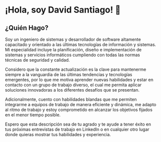 # ¡Hola, soy David Santiago! 👋

## ¿Quién Hago?
Soy un ingeniero de sistemas y desarrollador de software altamente capacitado y orientado a las últimas tecnologías de información y sistemas. Mi especialidad incluye la planificación, diseño e implementación de sistemas y servicios informáticos cumpliendo con todas las normas técnicas de seguridad y calidad.

Considero que la constante actualización es la clave para mantenerme siempre a la vanguardia de las últimas tendencias y tecnologías emergentes, por lo que me motiva aprender nuevas habilidades y estar en contacto con un grupo de trabajo diverso, el cual me permita aplicar soluciones innovadoras a los diferentes desafíos que se presentan.

Adicionalmente, cuento con habilidades blandas que me permiten integrarme a equipos de trabajo de manera eficiente y dinámica, me adapto al ritmo de trabajo y estoy comprometido en alcanzar los objetivos fijados en el menor tiempo posible.

Espero que esta descripción sea de tu agrado y te ayude a tener éxito en tus próximas entrevistas de trabajo en LinkedIn o en cualquier otro lugar donde quieras mostrar tus habilidades y experiencia.
